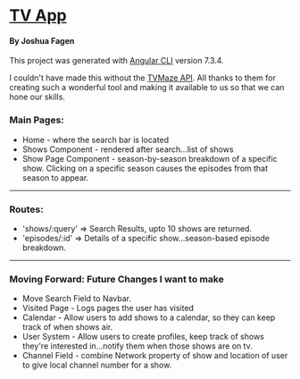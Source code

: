 # [TV App](https://github.com/joshfagen/tvapp)
#### By Joshua Fagen

This project was generated with [Angular CLI](https://github.com/angular/angular-cli) version 7.3.4.

I couldn't have made this without the [TVMaze API](https://api.tvmaze.com). All thanks to them for creating such a wonderful tool and making it available to us so that we can hone our skills.

### Main Pages: ###

* Home - where the search bar is located
* Shows Component - rendered after search...list of shows
* Show Page Component - season-by-season breakdown of a specific show. Clicking on a specific season causes the episodes from that season to appear.

***
### Routes: ### 
* 'shows/:query' => Search Results, upto 10 shows are returned.
* 'episodes/:id' => Details of a specific show...season-based episode breakdown.


***
### Moving Forward: Future Changes I want to make
* Move Search Field to Navbar.
* Visited Page - Logs pages the user has visited
* Calendar - Allow users to add shows to a calendar, so they can keep track of when shows air.
* User System - Allow users to create profiles, keep track of shows they're interested in...notify them when those shows are on tv. 
* Channel Field - combine Network property of show and location of user to give local channel number for a show. 
